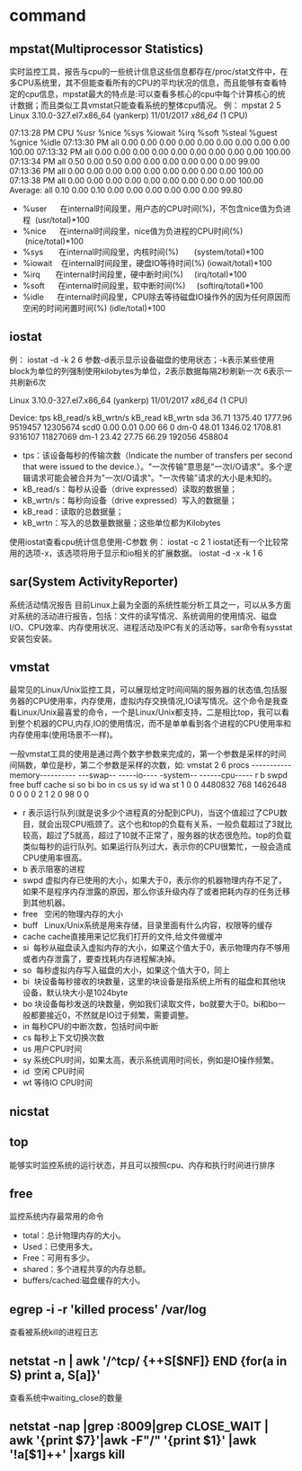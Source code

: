 # command

## mpstat(Multiprocessor Statistics)
实时监控工具，报告与cpu的一些统计信息这些信息都存在/proc/stat文件中，在多CPU系统里，其不但能查看所有的CPU的平均状况的信息，而且能够有查看特定的cpu信息，mpstat最大的特点是:可以查看多核心的cpu中每个计算核心的统计数据；而且类似工具vmstat只能查看系统的整体cpu情况。
例：
	mpstat 2 5
Linux 3.10.0-327.el7.x86_64 (yankerp)   11/01/2017      _x86_64_        (1 CPU)

07:13:28 PM  CPU    %usr   %nice    %sys %iowait    %irq   %soft  %steal  %guest  %gnice   %idle
07:13:30 PM  all    0.00    0.00    0.00    0.00    0.00    0.00    0.00    0.00    0.00  100.00
07:13:32 PM  all    0.00    0.00    0.00    0.00    0.00    0.00    0.00    0.00    0.00  100.00
07:13:34 PM  all    0.50    0.00    0.50    0.00    0.00    0.00    0.00    0.00    0.00   99.00
07:13:36 PM  all    0.00    0.00    0.00    0.00    0.00    0.00    0.00    0.00    0.00  100.00
07:13:38 PM  all    0.00    0.00    0.00    0.00    0.00    0.00    0.00    0.00    0.00  100.00
Average:     all    0.10    0.00    0.10    0.00    0.00    0.00    0.00    0.00    0.00   99.80

- %user      在internal时间段里，用户态的CPU时间(%)，不包含nice值为负进程  (usr/total)*100
- %nice      在internal时间段里，nice值为负进程的CPU时间(%)   (nice/total)*100
- %sys       在internal时间段里，内核时间(%)       (system/total)*100
- %iowait    在internal时间段里，硬盘IO等待时间(%) (iowait/total)*100
- %irq       在internal时间段里，硬中断时间(%)     (irq/total)*100
- %soft      在internal时间段里，软中断时间(%)     (softirq/total)*100
- %idle      在internal时间段里，CPU除去等待磁盘IO操作外的因为任何原因而空闲的时间闲置时间(%) (idle/total)*100


## iostat

例： iostat -d -k 2 6
参数-d表示显示设备磁盘的使用状态；-k表示某些使用block为单位的列强制使用kilobytes为单位，2表示数据每隔2秒刷新一次 6表示一共刷新6次

Linux 3.10.0-327.el7.x86_64 (yankerp)   11/01/2017      _x86_64_        (1 CPU)

Device:            tps    kB_read/s    kB_wrtn/s    kB_read    kB_wrtn
sda              36.71      1375.40      1777.96    9519457   12305674
scd0              0.00         0.01         0.00         66          0
dm-0             48.01      1346.02      1708.81    9316107   11827069
dm-1             23.42        27.75        66.29     192056     458804

- tps：该设备每秒的传输次数（Indicate the number of transfers per second that were issued to the device.）。"一次传输"意思是"一次I/O请求"。多个逻辑请求可能会被合并为"一次I/O请求"。"一次传输"请求的大小是未知的。
- kB_read/s：每秒从设备（drive expressed）读取的数据量；
- kB_wrtn/s：每秒向设备（drive expressed）写入的数据量；
- kB_read：读取的总数据量；
- kB_wrtn：写入的总数量数据量；这些单位都为Kilobytes

使用iostat查看cpu统计信息使用-C参数 例： iostat -c 2 1
iostat还有一个比较常用的选项-x，该选项将用于显示和io相关的扩展数据。
iostat -d -x -k 1 6


## sar(System ActivityReporter)
系统活动情况报告 目前Linux上最为全面的系统性能分析工具之一，可以从多方面对系统的活动进行报告，包括：文件的读写情况、系统调用的使用情况、磁盘I/O、CPU效率、内存使用状况、进程活动及IPC有关的活动等，sar命令有sysstat安装包安装。

## vmstat
最常见的Linux/Unix监控工具，可以展现给定时间间隔的服务器的状态值,包括服务器的CPU使用率，内存使用，虚拟内存交换情况,IO读写情况。这个命令是我查看Linux/Unix最喜爱的命令，一个是Linux/Unix都支持，二是相比top，我可以看到整个机器的CPU,内存,IO的使用情况，而不是单单看到各个进程的CPU使用率和内存使用率(使用场景不一样)。

一般vmstat工具的使用是通过两个数字参数来完成的，第一个参数是采样的时间间隔数，单位是秒，第二个参数是采样的次数，如: vmstat  2 6 
procs -----------memory---------- ---swap-- -----io---- -system-- ------cpu-----
 r  b   swpd   free   buff  cache   si   so    bi    bo   in   cs us sy id wa st
 1  0      0 4480832    768 1462648  0    0     0     0    2    1  2  0 98  0  0

- r 表示运行队列(就是说多少个进程真的分配到CPU)，当这个值超过了CPU数目，就会出现CPU瓶颈了。这个也和top的负载有关系，一般负载超过了3就比较高，超过了5就高，超过了10就不正常了，服务器的状态很危险。top的负载类似每秒的运行队列。如果运行队列过大，表示你的CPU很繁忙，一般会造成CPU使用率很高。
- b 表示阻塞的进程
- swpd 虚拟内存已使用的大小，如果大于0，表示你的机器物理内存不足了，如果不是程序内存泄露的原因，那么你该升级内存了或者把耗内存的任务迁移到其他机器。
- free   空闲的物理内存的大小
- buff   Linux/Unix系统是用来存储，目录里面有什么内容，权限等的缓存
- cache cache直接用来记忆我们打开的文件,给文件做缓冲
- si  每秒从磁盘读入虚拟内存的大小，如果这个值大于0，表示物理内存不够用或者内存泄露了，要查找耗内存进程解决掉。
- so  每秒虚拟内存写入磁盘的大小，如果这个值大于0，同上
- bi  块设备每秒接收的块数量，这里的块设备是指系统上所有的磁盘和其他块设备，默认块大小是1024byte
- bo 块设备每秒发送的块数量，例如我们读取文件，bo就要大于0。bi和bo一般都要接近0，不然就是IO过于频繁，需要调整。
- in 每秒CPU的中断次数，包括时间中断
- cs 每秒上下文切换次数
- us 用户CPU时间
- sy 系统CPU时间，如果太高，表示系统调用时间长，例如是IO操作频繁。
- id  空闲 CPU时间
- wt 等待IO CPU时间

## nicstat


## top
能够实时监控系统的运行状态，并且可以按照cpu、内存和执行时间进行排序

## free
监控系统内存最常用的命令

- total：总计物理内存的大小。
- Used：已使用多大。
- Free：可用有多少。
- shared：多个进程共享的内存总额。
- buffers/cached:磁盘缓存的大小。


## egrep -i -r 'killed process' /var/log
查看被系统kill的进程日志

## netstat -n | awk '/^tcp/ {++S[$NF]} END {for(a in S) print a, S[a]}' 
查看系统中waiting_close的数量

## netstat -nap |grep :8009|grep CLOSE_WAIT | awk '{print $7}'|awk -F"\/" '{print $1}' |awk '!a[$1]++'  |xargs kill 